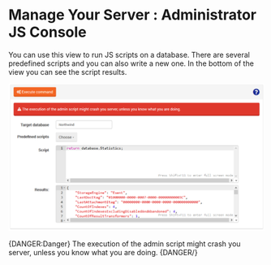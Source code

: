 # Manage Your Server : Administrator JS Console

You can use this view to run JS scripts on a database.
There are several predefined scripts and you can also write a new one.
In the bottom of the view you can see the script results.

![Figure 1. Manage Your Server. Administrator JS Console.](images/manage_your_server-Administrator-JS-Console-1.png)

{DANGER:Danger}
 The execution of the admin script might crash you server, unless you know what you are doing.
{DANGER/}